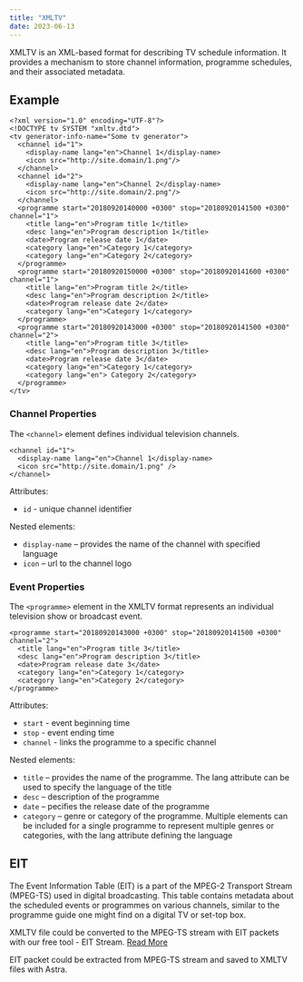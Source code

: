 ```yaml
---
title: "XMLTV"
date: 2023-06-13
---
```


XMLTV is an XML-based format for describing TV schedule information. It provides a mechanism to store channel information, programme schedules, and their associated metadata. 

## Example

```
<?xml version="1.0" encoding="UTF-8"?>
<!DOCTYPE tv SYSTEM "xmltv.dtd">
<tv generator-info-name="Some tv generator">
  <channel id="1">
    <display-name lang="en">Channel 1</display-name>
    <icon src="http://site.domain/1.png"/>
  </channel>
  <channel id="2">
    <display-name lang="en">Channel 2</display-name>
    <icon src="http://site.domain/2.png"/>
  </channel>
  <programme start="20180920140000 +0300" stop="20180920141500 +0300" channel="1">
    <title lang="en">Program title 1</title>
    <desc lang="en">Program description 1</title>
    <date>Program release date 1</date>
    <category lang="en">Category 1</category>
    <category lang="en">Category 2</category>
  </programme>
  <programme start="20180920150000 +0300" stop="20180920141600 +0300" channel="1">
    <title lang="en">Program title 2</title>
    <desc lang="en">Program description 2</title>
    <date>Program release date 2</date>
    <category lang="en">Category 1</category>
  </programme>
  <programme start="20180920143000 +0300" stop="20180920141500 +0300" channel="2">
    <title lang="en">Program title 3</title>
    <desc lang="en">Program description 3</title>
    <date>Program release date 3</date>
    <category lang="en">Category 1</category>
    <category lang="en"> Category 2</category>
  </programme>
</tv>
```

### Channel Properties

The `<channel>` element defines individual television channels.

```
<channel id="1">
  <display-name lang="en">Channel 1</display-name>
  <icon src="http://site.domain/1.png" />
</channel>
```

Attributes:

- `id` - unique channel identifier

Nested elements:

- `display-name` – provides the name of the channel with specified language
- `icon` – url to the channel logo

### Event Properties

The `<programme>` element in the XMLTV format represents an individual television show or broadcast event.

```
<programme start="20180920143000 +0300" stop="20180920141500 +0300" channel="2">
  <title lang="en">Program title 3</title>
  <desc lang="en">Program description 3</title>
  <date>Program release date 3</date>
  <category lang="en">Category 1</category>
  <category lang="en">Category 2</category>
</programme>
```

Attributes:

- `start` - event beginning time
- `stop` - event ending time
- `channel` - links the programme to a specific channel

Nested elements:

- `title` – provides the name of the programme. The lang attribute can be used to specify the language of the title
- `desc` – description of the programme
- `date` – pecifies the release date of the programme
- `category` – genre or category of the programme. Multiple <category> elements can be included for a single programme to represent multiple genres or categories, with the lang attribute defining the language

## EIT

The Event Information Table (EIT) is a part of the MPEG-2 Transport Stream (MPEG-TS) used in digital broadcasting. This table contains metadata about the scheduled events or programmes on various channels, similar to the programme guide one might find on a digital TV or set-top box.

XMLTV file could be converted to the MPEG-TS stream with EIT packets with our free tool - EIT Stream. [Read More](/misc/tools-and-utilities/tv-and-media/eit-stream)

EIT packet could be extracted from MPEG-TS stream and saved to XMLTV files with Astra.